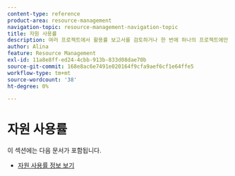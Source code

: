 ```yaml
---
content-type: reference
product-area: resource-management
navigation-topic: resource-management-navigation-topic
title: 자원 사용률
description: 여러 프로젝트에서 활용률 보고서를 검토하거나 한 번에 하나의 프로젝트에만 대한 활용률 보고서를 검토하여 자원 활용률을 분석할 수 있습니다.
author: Alina
feature: Resource Management
exl-id: 11a8e8ff-ed24-4cbb-913b-833d08dae70b
source-git-commit: 168e8ac6e7491e020164f9cfa9aef6cf1e64ffe5
workflow-type: tm+mt
source-wordcount: '38'
ht-degree: 0%

---
```


# 자원 사용률

이 섹션에는 다음 문서가 포함됩니다.

* [자원 사용률 정보 보기](../../resource-mgmt/resource-utilization/view-utilization-information.md)
